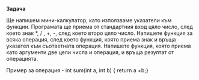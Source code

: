 **Задача**

Ще напишем мини-калкулатор, като използваме указатели към функции. Програмата ще приема от стандартния вход цяло число, след което знак  *, / , +, -, след което второ цяло число. Напишете функция за всяка операция, след което функция, която приема знак и  връща указател към съответната операция. Напишете функция, която приема като аргументи две цели числа и операция, и връща резултат от операцията.



Пример за операция - int sum(int a, int b) { return a +b;}

